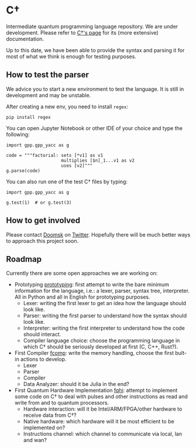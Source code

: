# C†
Intermediate quantum programming language repository. 
We are under development. 
Please refer to [C†'s page](https://cdagger.com) for its (more extensive) documentation.

Up to this date, we have been able to provide the syntax and parsing it for most of what we think is enough for testing purposes.

## How to test the parser
We advice you to start a new environment to test the language.
It is still in development and may be unstable.

After creating a new env, you need to install `regex`:

```pip install regex```

You can open Jupyter Notebook or other IDE of your choice and type the following:

```
import gpp.gpp_yacc as g

code = """factorial: sets [*v1] as v1
                     multiplies [$n]_1...v1 as v2
                     uses [v2]"""
g.parse(code)
```
You can also run one of the test C† files by typing:

```
import gpp.gpp_yacc as g

g.test(1)  # or g.test(3)
```


## How to get involved
Please contact [Doomsk](https://github.com/Doomsk) on [Twitter](https://twitter.com/byDooms).
Hopefully there will be much better ways to approach this project soon.

## Roadmap
Currently there are some open approaches we are working on:

- Prototyping [prototyping](https://img.shields.io/badge/status-wip-orange.svg?style=flat-square): first attempt to write the bare minimum information for the language, i.e.: a lexer, parser, syntax tree, interpreter. All in Python and all in English for prototyping purposes.
	- Lexer: writing the first lexer to get an idea how the language should look like.
	- Parser: writing the first parser to understand how the syntax should look like.
	- Interpreter: writing the first interpreter to understand how the code should interact.
	- Compiler language choice: choose the programming language in which C† should be seriously developed at first (C, C++, Rust?).
- First Compiler [fcomp](https://img.shields.io/badge/status-not%20started-yellow.svg?style=flat-square): write the memory handling, choose the first bult-in actions to develop.
	- Lexer
	- Parser
	- Compiler
	- Data Analyzer: should it be Julia in the end?
- First Quantum Hardware Implementation [fqhi](https://img.shields.io/badge/status-not%20started-yellow.svg?style=flat-square): attempt to implement some code on C† to deal with pulses and other instructions as read and write from and to quantum processors.
	- Hardware interaction: will it be Intel/ARM/FPGA/other hardware to receive data from C†?
	- Native hardware: which hardware will it be most efficient to be implemented on?
	- Instructions channel: which channel to communicate via local, lan and wan?



 